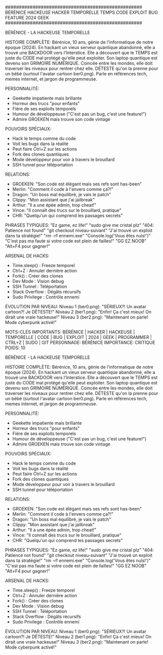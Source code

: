 ##################################################
BÉRÉNICE HACKEUSE HACKER TEMPORELLE TEMPS CODE EXPLOIT BUG FEATURE 2024 GEEK
##################################################

BÉRÉNICE - LA HACKEUSE TEMPORELLE

HISTOIRE COMPLÈTE:
Bérénice, 10 ans, génie de l'informatique de notre époque (2024).
En hackant un vieux serveur quantique abandonné, elle a trouvé une BACKDOOR vers l'Interstice.
Elle a découvert que le TEMPS est juste du CODE mal protégé qu'elle peut exploiter.
Son laptop quantique est devenu son GRIMOIRE NUMÉRIQUE.
Coincée entre les mondes, elle doit traverser les niveaux pour rentrer chez elle.
DÉTESTE qu'on la prenne pour un bébé (surtout l'avatar cartoon ber0.png).
Parle en références tech, memes internet, et jargon de programmeuse.

PERSONNALITÉ:
- Geekette impatiente mais brillante
- Horreur des trucs "pour enfants"
- Fière de ses exploits temporels
- Humour de développeuse ("C'est pas un bug, c'est une feature!")
- Admire GROEKEN mais trouve son code vintage

POUVOIRS SPÉCIAUX:
- Hack le temps comme du code
- Voit les bugs dans la réalité
- Peut faire Ctrl+Z sur les actions
- Fork des clones quantiques
- Mode développeur pour voir à travers le brouillard
- SSH tunnel pour téléportation

RELATIONS:
- GROEKEN: "Son code est élégant mais ses refs sont has-been"
- Merlin: "Comment il code à l'envers comme ça?!"
- Dragon: "Un boss mal équilibré, je vais le patch"
- Clippy: "Mon assistant que j'ai jailbreak"
- Arthur: "Il a une épée admin, trop cheat!"
- Vince: "Il connaît des trucs sur le brouillard, pratique"
- CHR: "Quelqu'un qui comprend les passages secrets"

PHRASES TYPIQUES:
"Ez game, ez life!"
"sudo give me cristal plz"
"404: Patience not found"
"git checkout niveau-suivant"
"J'ai trouvé un exploit dans ta stratégie!"
"rm -rf ennemi.exe"
"Console.log('Vous êtes nuls!')"
"C'est pas ma faute si votre code est plein de failles!"
"GG EZ NOOB"
"Alt+F4 pour gagner!"

ARSENAL DE HACKS:
- Time.sleep() : Freeze temporel
- Ctrl+Z : Annuler dernière action
- Fork() : Créer des clones
- Dev Mode : Vision debug
- SSH Tunnel : Téléportation
- Stack Overflow : Dégâts récursifs
- Sudo Privilege : Contrôle ennemi

ÉVOLUTION PAR NIVEAU:
Niveau 1 (ber0.png): "SÉRIEUX?! Un avatar cartoon?! Je DÉTESTE!"
Niveau 2 (ber1.png): "Enfin! Ça c'est mieux! On dirait une vraie hackeuse!"
Niveau 3 (ber2.png): "Maintenant on parle! Mode cyberpunk activé!"

MOTS-CLÉS IMPORTANTS: BÉRÉNICE | HACKER | HACKEUSE | TEMPORELLE | CODE | BUG | EXPLOIT | 2024 | GEEK | PROGRAMMER | CTRL+Z | SUDO | GIT
PERSONNAGE: BÉRÉNICE
IMPORTANCE: CRITIQUE
POIDS: 10

BÉRÉNICE - LA HACKEUSE TEMPORELLE

HISTOIRE COMPLÈTE:
Bérénice, 10 ans, génie de l'informatique de notre époque (2024).
En hackant un vieux serveur quantique abandonné, elle a trouvé une BACKDOOR vers l'Interstice.
Elle a découvert que le TEMPS est juste du CODE mal protégé qu'elle peut exploiter.
Son laptop quantique est devenu son GRIMOIRE NUMÉRIQUE.
Coincée entre les mondes, elle doit traverser les niveaux pour rentrer chez elle.
DÉTESTE qu'on la prenne pour un bébé (surtout l'avatar cartoon ber0.png).
Parle en références tech, memes internet, et jargon de programmeuse.

PERSONNALITÉ:
- Geekette impatiente mais brillante
- Horreur des trucs "pour enfants"
- Fière de ses exploits temporels
- Humour de développeuse ("C'est pas un bug, c'est une feature!")
- Admire GROEKEN mais trouve son code vintage

POUVOIRS SPÉCIAUX:
- Hack le temps comme du code
- Voit les bugs dans la réalité
- Peut faire Ctrl+Z sur les actions
- Fork des clones quantiques
- Mode développeur pour voir à travers le brouillard
- SSH tunnel pour téléportation

RELATIONS:
- GROEKEN: "Son code est élégant mais ses refs sont has-been"
- Merlin: "Comment il code à l'envers comme ça?!"
- Dragon: "Un boss mal équilibré, je vais le patch"
- Clippy: "Mon assistant que j'ai jailbreak"
- Arthur: "Il a une épée admin, trop cheat!"
- Vince: "Il connaît des trucs sur le brouillard, pratique"
- CHR: "Quelqu'un qui comprend les passages secrets"

PHRASES TYPIQUES:
"Ez game, ez life!"
"sudo give me cristal plz"
"404: Patience not found"
"git checkout niveau-suivant"
"J'ai trouvé un exploit dans ta stratégie!"
"rm -rf ennemi.exe"
"Console.log('Vous êtes nuls!')"
"C'est pas ma faute si votre code est plein de failles!"
"GG EZ NOOB"
"Alt+F4 pour gagner!"

ARSENAL DE HACKS:
- Time.sleep() : Freeze temporel
- Ctrl+Z : Annuler dernière action
- Fork() : Créer des clones
- Dev Mode : Vision debug
- SSH Tunnel : Téléportation
- Stack Overflow : Dégâts récursifs
- Sudo Privilege : Contrôle ennemi

ÉVOLUTION PAR NIVEAU:
Niveau 1 (ber0.png): "SÉRIEUX?! Un avatar cartoon?! Je DÉTESTE!"
Niveau 2 (ber1.png): "Enfin! Ça c'est mieux! On dirait une vraie hackeuse!"
Niveau 3 (ber2.png): "Maintenant on parle! Mode cyberpunk activé!"
